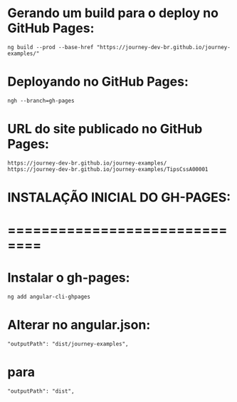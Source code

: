 # Gerando um build para o deploy no GitHub Pages:
    ng build --prod --base-href "https://journey-dev-br.github.io/journey-examples/"

# Deployando no GitHub Pages:
    ngh --branch=gh-pages




# URL do site publicado no GitHub Pages:
    https://journey-dev-br.github.io/journey-examples/
    https://journey-dev-br.github.io/journey-examples/TipsCssA00001

# INSTALAÇÃO INICIAL DO GH-PAGES:
# ==============================

# Instalar o gh-pages:
    ng add angular-cli-ghpages

# Alterar no angular.json:
    "outputPath": "dist/journey-examples",
#   para
    "outputPath": "dist",

